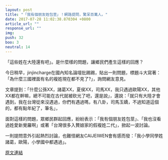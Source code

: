 ```yaml
---
layout: post
title: "「我有個朋友姓包莖」！網路提問，驚呆百萬人。"
date: 2017-07-28 11:02:38.870304 +0800
article_url: ""
response_url: ""
img: 
push: 32
boo: 3
neutral: 14
---
```


「這些姓在大陸還有吧」。是什麼樣的問題，讓鄉民們產生這樣的回應？

今日稍早，jinjincharge在國內知名論壇批踢踢，貼出一則問題，標題斗大寫著：「為什麼三國裡面有名的複姓現在都不見了?」，詢問網友意見。

文章提到：「什麼公孫XX，諸葛XX，夏侯XX，司馬XX，我只遇過歐陽XX，其他XX都在幹嘛，總不可能在古代就被砍光了吧，還是說」，還說：「就只有大陸才會遇到，我在台灣從來沒遇過，你們有遇過嗎，有八卦，司馬玉嬌，不過知道這個的，都有點年紀了，筆名」，

面對這樣的問題，眾鄉民群起回應，紛紛表示：「我有個朋友姓包莖」、「我也沒看過姓愛新覺羅啊」或著「台灣很多入贅娘家的假複姓二代」，掀起一波討論。

一則提問意外引起熱烈討論，也難怪網友CAIJEIWEN會有感而發：「我小學同學姓諸葛，歐陽，小學國中都遇過」。

<a href = "https://www.ptt.cc/bbs/Gossiping/M.1501172534.A.FCC.html">原文連結</a>

